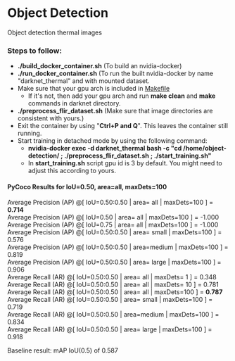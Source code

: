 # Object Detection
Object detection thermal images

### Steps to follow:
* **./build_docker_container.sh** (To build an nvidia-docker)
* **./run_docker_container.sh** (To run the built nvidia-docker by name "darknet_thermal" and with mounted dataset.
* Make sure that your gpu arch is included in [Makefile](https://github.com/enesozi/object-detection/blob/master/Makefile#L16)
  * If it's not, then add your gpu arch and run **make clean** and **make** commands in darknet directory.
* **./preprocess_flir_dataset.sh** (Make sure that image directories are consistent with yours.)
* Exit the container by using "**Ctrl+P and Q**". This leaves the container still running.
* Start training in detached mode by using the following command:
  * **nvidia-docker exec -d darknet_thermal bash -c "cd /home/object-detection/ ; ./preprocess_flir_dataset.sh ; ./start_training.sh"**
  * In **start_training.sh** script gpu id is 3 by default. You might need to adjust this according to yours.

#### PyCoco Results for IoU=0.50, area=all, maxDets=100
   Average Precision  (AP) @[ IoU=0.50:0.50 | area=   all | maxDets=100 ] = **0.714**  
   Average Precision  (AP) @[ IoU=0.50      | area=   all | maxDets=100 ] = -1.000  
   Average Precision  (AP) @[ IoU=0.75      | area=   all | maxDets=100 ] = -1.000  
   Average Precision  (AP) @[ IoU=0.50:0.50 | area= small | maxDets=100 ] = 0.576  
   Average Precision  (AP) @[ IoU=0.50:0.50 | area=medium | maxDets=100 ] = 0.819  
   Average Precision  (AP) @[ IoU=0.50:0.50 | area= large | maxDets=100 ] = 0.906  
   Average Recall     (AR) @[ IoU=0.50:0.50 | area=   all | maxDets=  1 ] = 0.348  
   Average Recall     (AR) @[ IoU=0.50:0.50 | area=   all | maxDets= 10 ] = 0.781  
   Average Recall     (AR) @[ IoU=0.50:0.50 | area=   all | maxDets=100 ] = **0.787**  
   Average Recall     (AR) @[ IoU=0.50:0.50 | area= small | maxDets=100 ] = 0.719  
   Average Recall     (AR) @[ IoU=0.50:0.50 | area=medium | maxDets=100 ] = 0.834  
   Average Recall     (AR) @[ IoU=0.50:0.50 | area= large | maxDets=100 ] = 0.918  

Baseline result: mAP IoU(0.5) of 0.587
